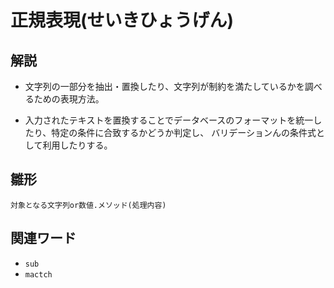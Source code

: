 # 正規表現(せいきひょうげん)  
## 解説  
* 文字列の一部分を抽出・置換したり、文字列が制約を満たしているかを調べるための表現方法。
  
* 入力されたテキストを置換することでデータベースのフォーマットを統一したり、特定の条件に合致するかどうか判定し、
  バリデーションんの条件式として利用したりする。

  
## 雛形   
```rub
対象となる文字列or数値.メソッド(処理内容)
```
  
## 関連ワード  
* `sub`
* `mactch`
